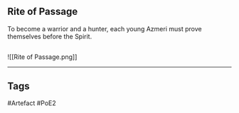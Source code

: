## Rite of Passage
To become a warrior and a hunter, each young
Azmeri must prove themselves before the Spirit.
##
![[Rite of Passage.png]]

---
## Tags
#Artefact
#PoE2